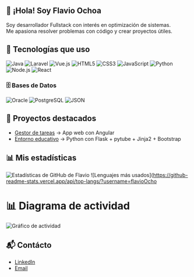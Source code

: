 ## 👋 ¡Hola! Soy Flavio Ochoa  
Soy desarrollador Fullstack con interés en optimización de sistemas.  
Me apasiona resolver problemas con código y crear proyectos útiles.
## 🚀 Tecnologías que uso
![Java](https://img.shields.io/badge/Java-ED8B00?logo=java&logoColor=white)
![Laravel](https://img.shields.io/badge/Laravel-FF2D20?logo=laravel&logoColor=white)
![Vue.js](https://img.shields.io/badge/Vue.js-35495E?logo=vue.js&logoColor=4FC08D)
![HTML5](https://img.shields.io/badge/HTML5-E34F26?logo=html5&logoColor=white)
![CSS3](https://img.shields.io/badge/CSS3-1572B6?logo=css3&logoColor=white)
![JavaScript](https://img.shields.io/badge/JavaScript-F7DF1E?logo=javascript&logoColor=black)
![Python](https://img.shields.io/badge/Python-3776AB?logo=python&logoColor=white)
![Node.js](https://img.shields.io/badge/Node.js-339933?logo=node.js&logoColor=white)
![React](https://img.shields.io/badge/React-20232A?logo=react&logoColor=61DAFB)
### 🗄️ Bases de Datos
![Oracle](https://img.shields.io/badge/Oracle-F80000?logo=oracle&logoColor=white)
![PostgreSQL](https://img.shields.io/badge/PostgreSQL-316192?logo=postgresql&logoColor=white)
![JSON](https://img.shields.io/badge/JSON-000000?logo=json&logoColor=white)
## 📌 Proyectos destacados
- [Gestor de tareas](https://github.com/flavioOchoa1/crud) → App web con Angular
- [Entorno educativo](https://github.com/flavioOchoa1/youtube_downloader_web) → Python con Flask  + pytube + Jinja2  + Bootstrap 
## 📊 Mis estadísticas
![Estadísticas de GitHub de Flavio](https://github-readme-stats.vercel.app/api?username=flavioOchoa1&show_icons=true&theme=tokyonight&locale=es)
![Lenguajes más usados](https://github-readme-stats.vercel.app/api/top-langs/?username=flavioOcho
# 📊 Diagrama de actividad
![Gráfico de actividad](https://github-readme-activity-graph.vercel.app/graph?username=flavioOchoa1&theme=react-dark)
## 📬 Contácto
- [LinkedIn](www.linkedin.com/in/arturoochoa1)
- [Email](mailto:flavioarturoo@gmail.com)
